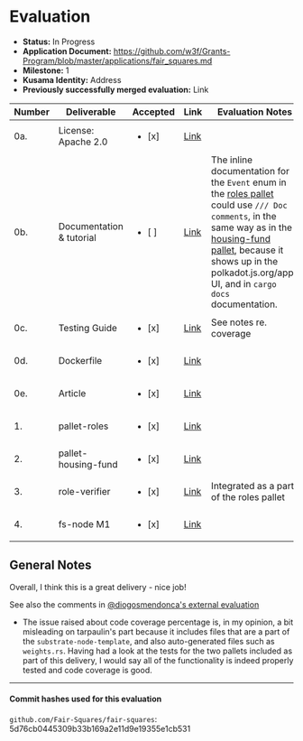 # Evaluation

- **Status:** In Progress
- **Application Document:** https://github.com/w3f/Grants-Program/blob/master/applications/fair_squares.md
- **Milestone:** 1
- **Kusama Identity:** Address
- **Previously successfully merged evaluation:** Link

| Number | Deliverable | Accepted | Link | Evaluation Notes |
| ------ | ----------- | -------- | ---- |----------------- |
| 0a. | License: Apache 2.0 |<ul><li>[x] </li></ul>|[Link](https://github.com/Fair-Squares/fair-squares/blob/main/LICENSE)| | 
| 0b.  | Documentation & tutorial |<ul><li>[ ] </li></ul>|[Link](https://docs.google.com/document/d/186XCQliGloijWBnk4N5HivKt9TyXG3PUM1I6C1994CQ/edit#heading=h.wpxzjrnoi4x)| The inline documentation for the `Event` enum in the [roles pallet](https://github.com/Fair-Squares/fair-squares/blob/b3fdc318c5fc03f1974a34c8291658d45d6b79ff/pallets/roles/src/lib.rs#L135) could use `/// Doc comments`, in the same way as in the [housing-fund pallet](https://github.com/Fair-Squares/fair-squares/blob/b3fdc318c5fc03f1974a34c8291658d45d6b79ff/pallets/housing_fund/src/lib.rs#L109), because it shows up in the polkadot.js.org/apps UI, and in `cargo docs` documentation. | 
| 0c. | Testing Guide |<ul><li>[x] </li></ul>|[Link](https://github.com/Fair-Squares/fair-squares#run-all-tests) | See notes re. coverage | 
| 0d. | Dockerfile |<ul><li>[x] </li></ul>|[Link](https://github.com/Fair-Squares/fair-squares/blob/main/Dockerfile) | | 
| 0e.  | Article |<ul><li>[x] </li></ul>|[Link](https://docs.google.com/document/d/1YT5tLNmcCsrmn4_2W9UHZb1QgTiRo0inVWUUvr8sr5M/edit?usp=sharing)| | 
| 1.  | pallet-roles |<ul><li>[x] </li></ul>|[Link](https://github.com/Fair-Squares/fair-squares/tree/main/pallets/roles)| |
| 2.  | pallet-housing-fund |<ul><li>[x] </li></ul>|[Link](https://github.com/Fair-Squares/fair-squares/tree/main/pallets/housing_fund)| |
| 3.  | role-verifier |<ul><li>[x] </li></ul>|[Link](https://github.com/Fair-Squares/fair-squares/blob/main/pallets/roles/src/lib.rs#L208-L251)| Integrated as a part of the roles pallet |
| 4.  | fs-node M1 |<ul><li>[x] </li></ul>|[Link](https://github.com/Fair-Squares/fair-squares)| |

## General Notes

Overall, I think this is a great delivery - nice job! 

See also the comments in [@diogosmendonca's external evaluation](https://github.com/w3f/Grant-Milestone-Delivery/blob/2a9c8f87c012c250b903b4ec4e8a79a799dad40d/evaluations/fair-squares_1_diogosmendonca.md)

* The issue raised about code coverage percentage is, in my opinion, a bit misleading on tarpaulin's part because it includes files that are a part of the `substrate-node-template`, and also auto-generated files such as `weights.rs`. Having had a look at the tests for the two pallets included as part of this delivery, I would say all of the functionality is indeed properly tested and code coverage is good.

---

#### Commit hashes used for this evaluation

`github.com/Fair-Squares/fair-squares`: 5d76cb0445309b33b169a2e11d9e19355e1cb531
